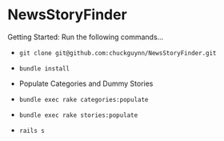 NewsStoryFinder
===============

Getting Started: Run the following commands...
* `git clone git@github.com:chuckguynn/NewsStoryFinder.git`
* `bundle install`

* Populate Categories and Dummy Stories
* `bundle exec rake categories:populate`
* `bundle exec rake stories:populate`
* `rails s`

